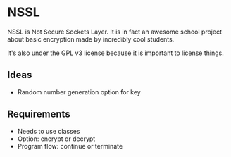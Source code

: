 NSSL
====

NSSL is Not Secure Sockets Layer. It is in fact an awesome school project about
basic encryption made by incredibly cool students.

It's also under the GPL v3 license because it is important to license things.

Ideas
----
- Random number generation option for key

Requirements
----
- Needs to use classes
- Option: encrypt or decrypt
- Program flow: continue or terminate
